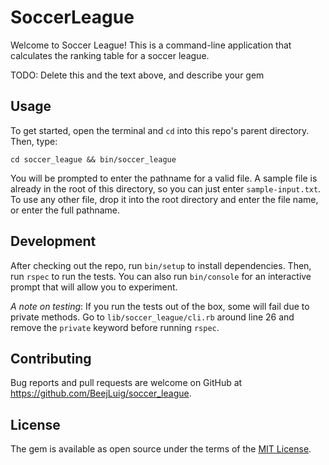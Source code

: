 # SoccerLeague

Welcome to Soccer League! This is a command-line application that calculates the ranking table for a soccer league.

TODO: Delete this and the text above, and describe your gem

## Usage

To get started, open the terminal and `cd` into this repo's parent directory. Then, type:

`cd soccer_league && bin/soccer_league`

You will be prompted to enter the pathname for a valid file. A sample file is already in the root of this directory, so you can just enter `sample-input.txt`. To use any other file, drop it into the root directory and enter the file name, or enter the full pathname.

## Development

After checking out the repo, run `bin/setup` to install dependencies. Then, run `rspec` to run the tests. You can also run `bin/console` for an interactive prompt that will allow you to experiment.

*A note on testing*: If you run the tests out of the box, some will fail due to private methods. Go to `lib/soccer_league/cli.rb` around line 26 and remove the `private` keyword before running `rspec`.

## Contributing

Bug reports and pull requests are welcome on GitHub at https://github.com/BeejLuig/soccer_league.

## License

The gem is available as open source under the terms of the [MIT License](http://opensource.org/licenses/MIT).
